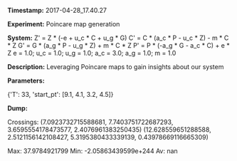 **Timestamp:** 2017-04-28_17.40.27

**Experiment:** Poincare map generation

**System:**
Z' = Z * (-e + u_c * C + u_g * G) 
C' = C * (a_c * P - u_c * Z) - m * C * Z 
G' = G * (a_g * P - u_g * Z) + m * C * Z 
P' = P * (-a_g * G - a_c * C) + e * Z 
e = 1.0; u_c = 1.0; u_g = 1.0; a_c = 3.0; a_g = 1.0; m = 1.0

**Description:** Leveraging Poincare maps to gain insights about our system

**Parameters:**

{'T': 33, 'start_pt': [9.1, 4.1, 3.2, 4.5]}

**Dump:**



Crossings:
(7.0923732715588681, 7.7403751722687293, 3.6595554178473577, 2.4076961383250435)
(12.628559651288588, 2.5121156142108427, 5.3195380433339139, 0.43978669116665309)

Max:
37.9784921799
Min:
-2.05863439599e+244
Av:
nan